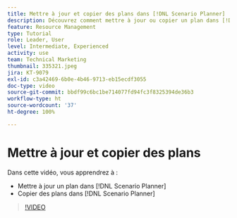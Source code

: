 ```yaml
---
title: Mettre à jour et copier des plans dans [!DNL Scenario Planner]
description: Découvrez comment mettre à jour ou copier un plan dans [!DNL  Workfront] [!DNL Scenario Planner].
feature: Resource Management
type: Tutorial
role: Leader, User
level: Intermediate, Experienced
activity: use
team: Technical Marketing
thumbnail: 335321.jpeg
jira: KT-9079
exl-id: c3a42469-6b0e-4b46-9713-eb15ecdf3055
doc-type: video
source-git-commit: bbdf99c6bc1be714077fd94fc3f8325394de36b3
workflow-type: ht
source-wordcount: '37'
ht-degree: 100%

---
```


# Mettre à jour et copier des plans

Dans cette vidéo, vous apprendrez à :

* Mettre à jour un plan dans [!DNL Scenario Planner]
* Copier des plans dans [!DNL Scenario Planner]

>[!VIDEO](https://video.tv.adobe.com/v/335321/?quality=12&learn=on&enablevpops=1)
